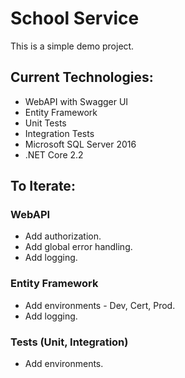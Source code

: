 # School Service

This is a simple demo project.

## Current Technologies:

- WebAPI with Swagger UI
- Entity Framework
- Unit Tests
- Integration Tests
- Microsoft SQL Server 2016
- .NET Core 2.2

## To Iterate:

### WebAPI

- Add authorization.
- Add global error handling.
- Add logging.

### Entity Framework

- Add environments - Dev, Cert, Prod.
- Add logging.

### Tests (Unit, Integration)

- Add environments.